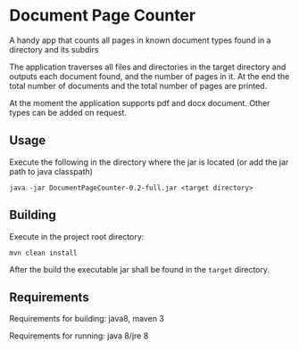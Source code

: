 # Document Page Counter
A handy app that counts all pages in known document types found in a directory and its subdirs

The application traverses all files and directories in the target directory and outputs each document found, and the number of pages in it.
At the end the total number of documents and the total number of pages are printed.

At the moment the application supports pdf and docx document. Other types can be added on request.

## Usage
Execute the following in the directory where the jar is located (or add the jar path to java classpath)

`java -jar DocumentPageCounter-0.2-full.jar <target directory>`

## Building

Execute in the project root directory:

`mvn clean install`

After the build the executable jar shall be found in the `target` directory.

## Requirements

Requirements for building: java8, maven 3

Requirements for running: java 8/jre 8
